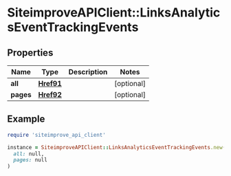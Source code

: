 # SiteimproveAPIClient::LinksAnalyticsEventTrackingEvents

## Properties

| Name | Type | Description | Notes |
| ---- | ---- | ----------- | ----- |
| **all** | [**Href91**](Href91.md) |  | [optional] |
| **pages** | [**Href92**](Href92.md) |  | [optional] |

## Example

```ruby
require 'siteimprove_api_client'

instance = SiteimproveAPIClient::LinksAnalyticsEventTrackingEvents.new(
  all: null,
  pages: null
)
```

